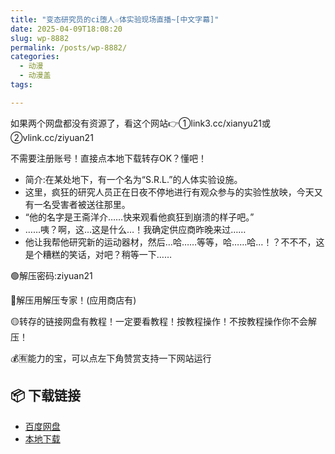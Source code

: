 ```yaml
---
title: "变态研究员的ci堕人☆体实验现场直播~[中文字幕]"
date: 2025-04-09T18:08:20
slug: wp-8882
permalink: /posts/wp-8882/
categories:
  - 动漫
  - 动漫盖
tags:

---
```


如果两个网盘都没有资源了，看这个网站👉①link3.cc/xianyu21或②vlink.cc/ziyuan21

不需要注册账号！直接点本地下载转存OK？懂吧！

*   简介:在某处地下，有一个名为“S.R.L.”的人体实验设施。
*   这里，疯狂的研究人员正在日夜不停地进行有观众参与的实验性放映，今天又有一名受害者被送往那里。
*   “他的名字是王斋洋介……快来观看他疯狂到崩溃的样子吧。”
*   ……咦？啊，这…这是什么…！我确定供应商昨晚来过……
*   他让我帮他研究新的运动器材，然后…哈……等等，哈……哈…！？不不不，这是个糟糕的笑话，对吧？稍等一下……

🟢解压密码:ziyuan21

🔵解压用解压专家！(应用商店有)

🟡转存的链接网盘有教程！一定要看教程！按教程操作！不按教程操作你不会解压！

💰🈶能力的宝，可以点左下角赞赏支持一下网站运行

## 📦 下载链接
- [百度网盘](https://blziyuan21.com/pay-download/8882?key=8c6f682ada&down_id=0)
- [本地下载](https://blziyuan21.com/pay-download/8882?key=8c6f682ada&down_id=1)

